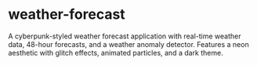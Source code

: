 # weather-forecast
A cyberpunk-styled weather forecast application with real-time weather data, 48-hour forecasts, and a weather anomaly detector. Features a neon aesthetic with glitch effects, animated particles, and a dark theme.
